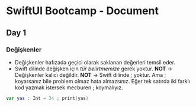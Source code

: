 # SwiftUI Bootcamp - Document

## Day 1

### Değişkenler
- Değişkenler hafızada geçici olarak saklanan değerleri temsil eder.
- Swift dilinde değişken için *tür belirtmemize* gerek yoktur.
**NOT** -> Değişkenler kalıcı değildir.
**NOT** -> Swift dilinde *;* yoktur. Ama ; koyarsanız bile problem olmaz hata almazsınız. Eğer tek satırda iki farklı kod yazmak istersek mecburen ; koymalıyız.
```swift
var yas : Int = 34 ; print(yas)
```
